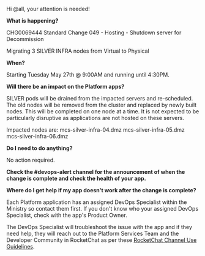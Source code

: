 Hi @all, your attention is needed!

**What is happening?**

CHG0069444 Standard Change 049 - Hosting - Shutdown server for Decommission

Migrating 3 SILVER INFRA nodes from Virtual to Physical

**When?**

Starting Tuesday May 27th @ 9:00AM and running until 4:30PM.

**Will there be an impact on the Platform apps?**

SILVER pods will be drained from the impacted servers and re-scheduled. The old nodes will be removed from the cluster and replaced by newly built nodes. This will be completed on one node at a time. It is not expected to be particularly disruptive as applications are not hosted on these servers.

Impacted nodes are:
mcs-silver-infra-04.dmz
mcs-silver-infra-05.dmz
mcs-silver-infra-06.dmz

**Do I need to do anything?**

No action required.

**Check the #devops-alert channel for the announcement of when the change is complete and check the health of your app.**

**Where do I get help if my app doesn't work after the change is complete?**

Each Platform application has an assigned DevOps Specialist within the Ministry so contact them first. If you don't know who your assigned DevOps Specialist, check with the app's Product Owner.

The DevOps Specialist will troubleshoot the issue with the app and if they need help, they will reach out to the Platform Services Team and the Developer Community in RocketChat as per these [RocketChat Channel Use Guidelines](https://developer.gov.bc.ca/docs/default/component/bc-developer-guide/rocketchat/rocketchat-channel-descriptions/).
